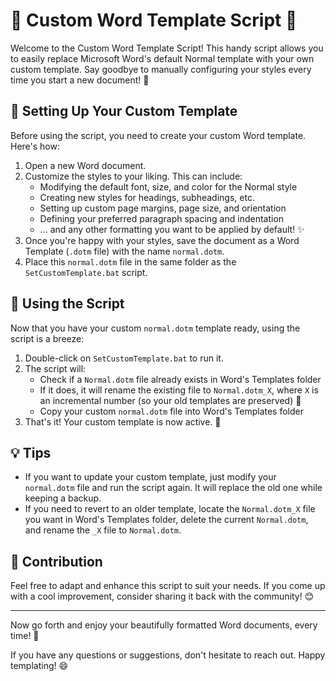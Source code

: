 # 📜 Custom Word Template Script 📜

Welcome to the Custom Word Template Script! This handy script allows you to easily replace Microsoft Word's default Normal template with your own custom template. Say goodbye to manually configuring your styles every time you start a new document! 🙌

## 🎨 Setting Up Your Custom Template

Before using the script, you need to create your custom Word template. Here's how:

1. Open a new Word document.
2. Customize the styles to your liking. This can include:
   - Modifying the default font, size, and color for the Normal style
   - Creating new styles for headings, subheadings, etc.
   - Setting up custom page margins, page size, and orientation
   - Defining your preferred paragraph spacing and indentation
   - ... and any other formatting you want to be applied by default! ✨
3. Once you're happy with your styles, save the document as a Word Template (`.dotm` file) with the name `normal.dotm`.
4. Place this `normal.dotm` file in the same folder as the `SetCustomTemplate.bat` script.

## 🚀 Using the Script

Now that you have your custom `normal.dotm` template ready, using the script is a breeze:

1. Double-click on `SetCustomTemplate.bat` to run it.
2. The script will:
   - Check if a `Normal.dotm` file already exists in Word's Templates folder
   - If it does, it will rename the existing file to `Normal.dotm_X`, where `X` is an incremental number (so your old templates are preserved) 📁
   - Copy your custom `normal.dotm` file into Word's Templates folder
3. That's it! Your custom template is now active. 🎉

## 💡 Tips

- If you want to update your custom template, just modify your `normal.dotm` file and run the script again. It will replace the old one while keeping a backup.
- If you need to revert to an older template, locate the `Normal.dotm_X` file you want in Word's Templates folder, delete the current `Normal.dotm`, and rename the `_X` file to `Normal.dotm`.

## 🤝 Contribution

Feel free to adapt and enhance this script to suit your needs. If you come up with a cool improvement, consider sharing it back with the community! 😊

---

Now go forth and enjoy your beautifully formatted Word documents, every time! 🌟

If you have any questions or suggestions, don't hesitate to reach out. Happy templating! 😄
